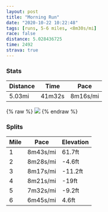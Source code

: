 ```yaml
---
layout: post
title: "Morning Run"
date: "2020-10-22 10:22:48"
tags: [runs, 5-6 miles, <8m30s/mi]
race: false
distance: 5.028436725
time: 2492
strava: true
---
```


### Stats

| Distance | Time | Pace |
|----------|------|------|
|5.03mi|41m32s|8m16s/mi|

{% raw %}
<img src='https://maps.googleapis.com/maps/api/staticmap?maptype=roadmap&path=enc:ej_xFlzjbMA~AEHY~ASf@GfAMj@S`@WVm@bAQb@m@jAQf@Sn@ILGx@?~@ItAEXQ|@C\Dl@HXHR`@f@l@`@p@L\MJSV[J]NsBR{@^c@d@Qd@?h@D|@K`@O`@_@^E~@Nf@Zx@|@l@|@N\HRPv@Dh@RdAPb@t@v@jAf@d@Zf@r@TdALfAXlAb@fAn@dATTb@XrDtBrAb@b@Rx@r@\b@Zl@l@|Ah@v@`@V\Nb@BnBKJE`@Hv@f@X`@PZ`@dBDb@J`@Pb@Lf@b@~@b@v@Z`@|AxAj@XdA`@b@Hz@@v@E^KVM^Ib@UVEf@U\Av@Lv@Xd@`@d@P^X~@hA|@nAv@fBNRn@r@TPVFN?`AA^EdA?d@@f@LtAvAd@p@t@zAfAfB\^pAhAhAjA^d@Xh@pAzC^r@j@x@bAp@b@PRBv@CrCSz@?^GdA@f@Nx@r@Td@Tt@FbANf@FLr@x@x@b@TRd@Rd@Vx@j@bA^f@HtBp@dAx@\^`@l@Z\n@rAf@v@\^`@h@l@bA\ZPV~@f@\\f@NRL^Db@RT\nA|D?j@g@pAB\h@l@Xd@FDN@ZUVFFG?Cr@XVPb@Nn@Dn@^NDBHZJZTR?l@f@^^\J`@\hAj@b@RRD\Pb@^\J\Rn@n@RBn@f@JFN?LDHDVZhA`@Xb@\\\P~Af@FNF\^Nh@l@@JRRVDp@Tz@r@VHn@HX`@b@`@b@ZVBRHT`@p@\FF\R`@b@t@`@`@`@j@TX^`@XNNFLPJBDDdAEBDJ?NBBHBt@InBdAXFJCn@RbAj@`@Xv@^f@l@h@VT@d@Nd@Vd@NTNP\J^\NVZ^RVV|@b@\\`@B\Lb@FNH@LTJJPSVu@n@i@l@U^Oz@Oh@e@r@_@x@KNIDQTUf@Ih@@h@F^ELU\[t@OhAMZIFGJAb@GTIFIb@g@jBMVOj@_@^?BVTX^Jh@GEG?Gb@_@~@KNMFOXMh@MPUDHL@GF^EZTRfBl@z@b@`@TFT^L^Rd@Z&key=AIzaSyC1MId7bFpkLXNAaYhBSTb8jLyiSqzbDtM&size=800x800&markers=color:yellow|label:S|40.79795,-73.95255&markers=color:green|label:F|40.75402000000005,-74.00117000000003'>
{% endraw %}

### Splits

| Mile | Pace | Elevation |
|------|------|-----------|
|1|8m43s/mi|61.7ft|
|2|8m28s/mi|-4.6ft|
|3|8m17s/mi|-11.2ft|
|4|8m21s/mi|-19ft|
|5|7m32s/mi|-9.2ft|
|6|6m45s/mi|4.6ft|
